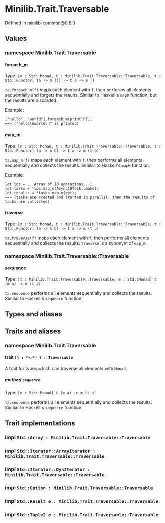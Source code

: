 # Minilib.Trait.Traversable

Defined in minilib-common@0.6.0

## Values

### namespace Minilib.Trait.Traversable

#### foreach_m

Type: `[m : Std::Monad, t : Minilib.Trait.Traversable::Traversable, t : Std::Functor] (a -> m ()) -> t a -> m ()`

`ta.foreach_m(f)` maps each element with `f`, then performs all elements sequentially and forgets the results.
Similar to Haskell's `mapM` function, but the results are discarded.

Example:
```
["hello", "world"].foreach_m(println);;
==> ("hello\nworld\n" is printed)
```

#### map_m

Type: `[m : Std::Monad, t : Minilib.Trait.Traversable::Traversable, t : Std::Functor] (a -> m b) -> t a -> m (t b)`

`ta.map_m(f)` maps each element with `f`, then performs all elements sequentially and collects the results.
Similar to Haskell's `mapM` function.

Example:
```
let ios = ...Array of IO operations...;
let tasks = *ios.map_m(AsyncIOTask::make);
let results = *tasks.map_m(get);
==> (tasks are created and started in parallel, then the results of tasks are collected)
```

#### traverse

Type: `[m : Std::Monad, t : Minilib.Trait.Traversable::Traversable, t : Std::Functor] (a -> m b) -> t a -> m (t b)`

`ta.traverse(f)` maps each element with `f`, then performs all elements sequentially and collects the results.
`traverse` is a synonym of `map_m`.

### namespace Minilib.Trait.Traversable::Traversable

#### sequence

Type: `[t : Minilib.Trait.Traversable::Traversable, m : Std::Monad] t (m a) -> m (t a)`

`ta.sequence` performs all elements sequentially and collects the results.
Similar to Haskell's `sequence` function.

## Types and aliases

## Traits and aliases

### namespace Minilib.Trait.Traversable

#### trait `[t : *->*] t : Traversable`

A trait for types which can traverse all elements with `Monad`.

##### method `sequence`

Type: `[m : Std::Monad] t (m a) -> m (t a)`

`ta.sequence` performs all elements sequentially and collects the results.
Similar to Haskell's `sequence` function.

## Trait implementations

### impl `Std::Array : Minilib.Trait.Traversable::Traversable`

### impl `Std::Iterator::ArrayIterator : Minilib.Trait.Traversable::Traversable`

### impl `Std::Iterator::DynIterator : Minilib.Trait.Traversable::Traversable`

### impl `Std::Option : Minilib.Trait.Traversable::Traversable`

### impl `Std::Result e : Minilib.Trait.Traversable::Traversable`

### impl `Std::Tuple2 e : Minilib.Trait.Traversable::Traversable`